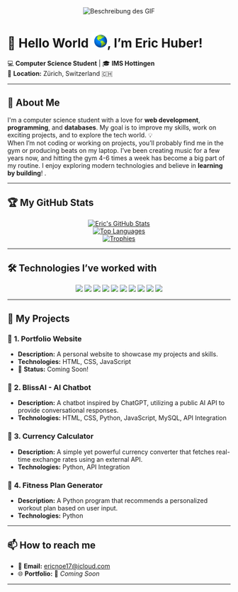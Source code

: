 <div align="center">
  <img src="https://github.com/im23b-hubere/im23b-hubere/blob/main/standard%20(1).gif" alt="Beschreibung des GIF" width="700"/>
</div>

# 👋 **Hello World** <img src="https://github.com/im23b-hubere/im23b-hubere/blob/main/omg.gif" alt="Rotating Earth" width="35" />, I’m Eric Huber!

💻 **Computer Science Student** | 🎓 **IMS Hottingen**  
📍 **Location:** Zürich, Switzerland 🇨🇭  

---

## 🚀 **About Me**  
I'm a computer science student with a love for **web development**, **programming**, and **databases**. My goal is to improve my skills, work on exciting projects, and to explore the tech world. 💡  
When I’m not coding or working on projects, you’ll probably find me in the gym or producing beats on my laptop. I’ve been creating music for a few years now, and hitting the gym 4-6 times a week has become a big part of my routine.
I enjoy exploring modern technologies and believe in **learning by building**! .

---

## 🏆 **My GitHub Stats**  
<div align="center">

[![Eric's GitHub Stats](https://github-readme-stats.vercel.app/api?username=im23b-hubere&show_icons=true&theme=tokyonight)](https://github.com/anuraghazra/github-readme-stats)  
[![Top Languages](https://github-readme-stats.vercel.app/api/top-langs/?username=im23b-hubere&layout=compact&theme=tokyonight)](https://github.com/anuraghazra/github-readme-stats)  
[![Trophies](https://github-profile-trophy.vercel.app/?username=im23b-hubere&theme=onedark&row=1)](https://github.com/ryo-ma/github-profile-trophy)

</div>

---

## 🛠️ **Technologies I’ve worked with**  

<p align="center">
  <img src="https://img.shields.io/badge/-Python-3776AB?style=for-the-badge&logo=python&logoColor=white" />
  <img src="https://img.shields.io/badge/-JavaScript-F7DF1E?style=for-the-badge&logo=javascript&logoColor=black" />
  <img src="https://img.shields.io/badge/-HTML5-E34F26?style=for-the-badge&logo=html5&logoColor=white" />
  <img src="https://img.shields.io/badge/-CSS3-1572B6?style=for-the-badge&logo=css3&logoColor=white" />
  <img src="https://img.shields.io/badge/-TailwindCSS-38B2AC?style=for-the-badge&logo=tailwind-css&logoColor=white" />
  <img src="https://img.shields.io/badge/-React-61DAFB?style=for-the-badge&logo=react&logoColor=black" />
  <img src="https://img.shields.io/badge/-Flask-000000?style=for-the-badge&logo=flask&logoColor=white" />
  <img src="https://img.shields.io/badge/-MySQL-4479A1?style=for-the-badge&logo=mysql&logoColor=white" />
  <img src="https://img.shields.io/badge/-MongoDB-47A248?style=for-the-badge&logo=mongodb&logoColor=white" />
  <img src="https://img.shields.io/badge/-Bash-121011?style=for-the-badge&logo=gnubash&logoColor=white" />
</p>

---

## 🌟 **My Projects**  

### 🚧 **1. Portfolio Website**  
- **Description:** A personal website to showcase my projects and skills.  
- **Technologies:** HTML, CSS, JavaScript  
- 🚀 **Status:** Coming Soon!  

### 🤖 **2. BlissAI - AI Chatbot**  
- **Description:** A chatbot inspired by ChatGPT, utilizing a public AI API to provide conversational responses.  
- **Technologies:** HTML, CSS, Python, JavaScript, MySQL, API Integration  

### 💱 **3. Currency Calculator**  
- **Description:** A simple yet powerful currency converter that fetches real-time exchange rates using an external API.  
- **Technologies:** Python, API Integration  

### 💪 **4. Fitness Plan Generator**  
- **Description:** A Python program that recommends a personalized workout plan based on user input.  
- **Technologies:** Python  

---

## 📫 **How to reach me**  

- 📧 **Email:** [ericnoe17@icloud.com](mailto:ericnoe17@icloud.com)  
- 🌐 **Portfolio:** 🚧 *Coming Soon*

---




